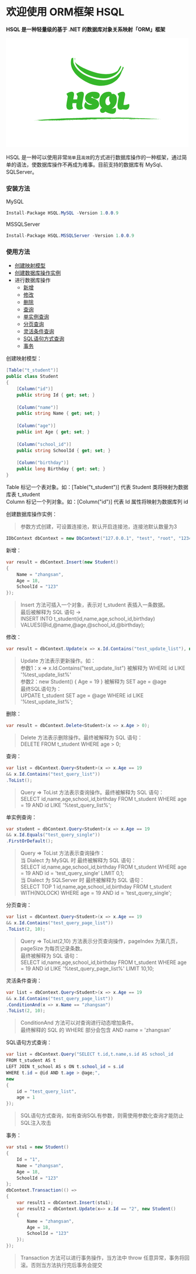 # 欢迎使用 ORM框架 HSQL

**HSQL 是一种轻量级的基于 .NET 的数据库对象关系映射「ORM」框架**

![markdown](https://github.com/hexu6788/HSQL/blob/master/file/logo-2.png?raw=true "HSQL")

HSQL 是一种可以使用非常`简单`且`高效`的方式进行数据库操作的一种框架，通过简单的语法，使数据库操作不再成为难事。目前支持的数据库有 MySql、SQLServer。

### 安装方法
MySQL
```csharp
Install-Package HSQL.MySQL -Version 1.0.0.9
```
MSSQLServer
```csharp
Install-Package HSQL.MSSQLServer -Version 1.0.0.9
```

### 使用方法
+ <a href="#创建映射模型">创建映射模型</a>
+ <a href="#创建数据库操作实例">创建数据库操作实例</a>
+ 进行数据库操作
    + <a href="#新增">新增</a>
    + <a href="#修改">修改</a>
    + <a href="#删除">删除</a>
    + <a href="#查询">查询</a>
    + <a href="#单实例查询">单实例查询</a>
    + <a href="#分页查询">分页查询</a>
    + <a href="#灵活条件查询">灵活条件查询</a>
    + <a href="#SQL语句方式查询">SQL语句方式查询</a>
    + <a href="#事务">事务</a>


<a id="创建映射模型">创建映射模型：</a>
```csharp
[Table("t_student")]
public class Student
{
    [Column("id")]
    public string Id { get; set; }

    [Column("name")]
    public string Name { get; set; }

    [Column("age")]
    public int Age { get; set; }

    [Column("school_id")]
    public string SchoolId { get; set; }

    [Column("birthday")]
    public long Birthday { get; set; }
}
```
Table 标记一个表对象。如：[Table("t_student")] 代表 Student 类将映射为数据库表 t_student<br/>Column 标记一个列对象。如：[Column("id")] 代表 Id 属性将映射为数据库列 id




<a id="创建数据库操作实例">创建数据库操作实例：</a>

> 参数方式创建，可设置连接池，默认开启连接池，连接池默认数量为3
```csharp
IDbContext dbContext = new DbContext("127.0.0.1", "test", "root", "123456");
```

<a id="新增">新增：</a>
```csharp
var result = dbContext.Insert(new Student()
{
    Name = "zhangsan",
    Age = 18,
    SchoolId = "123"
});
```
> Insert 方法可插入一个对象，表示对 t_student 表插入一条数据。<br/>最后被解释为 SQL 语句 -> <br/>INSERT INTO t_student(id,name,age,school_id,birthday) VALUES(@id,@name,@age,@school_id,@birthday);




<a id="修改">修改：</a>
```csharp
var result = dbContext.Update(x => x.Id.Contains("test_update_list"), new Student() { Age = 19 });
```
> Update 方法表示更新操作。如：<br/>参数1：x => x.Id.Contains("test_update_list") 被解释为 WHERE id LIKE '%test_update_list%' <br/>参数2：new Student() { Age = 19 } 被解释为 SET age = @age <br/>最终SQL语句为：<br/>UPDATE t_student SET age = @age WHERE id LIKE '%test_update_list%';





<a id="删除">删除：</a>
```csharp
var result = dbContext.Delete<Student>(x => x.Age > 0);
```
> Delete 方法表示删除操作。最终被解释为 SQL 语句：<br/>DELETE FROM t_student WHERE age > 0;




<a id="查询">查询：</a>
```csharp
var list = dbContext.Query<Student>(x => x.Age == 19 
&& x.Id.Contains("test_query_list"))
.ToList();
```
> Query => ToList 方法表示查询操作。最终被解释为 SQL 语句：<br/>SELECT id,name,age,school_id,birthday FROM t_student WHERE age = 19 AND id LIKE '%test_query_list%';




<a id="单实例查询">单实例查询：</a>
```csharp
var student = dbContext.Query<Student>(x => x.Age == 19 
&& x.Id.Equals("test_query_single"))
.FirstOrDefault();
```
> Query => ToList 方法表示查询操作：<br/>当 Dialect 为 MySQL 时 最终被解释为 SQL 语句：<br/>SELECT id,name,age,school_id,birthday FROM t_student WHERE age = 19 AND id = 'test_query_single' LIMIT 0,1;<br/>当 Dialect 为 SQLServer 时 最终被解释为 SQL 语句：<br/>SELECT TOP 1 id,name,age,school_id,birthday FROM t_student WITH(NOLOCK) WHERE age = 19 AND id = 'test_query_single';




<a id="分页查询">分页查询：</a>
```csharp
var list = dbContext.Query<Student>(x => x.Age == 19 
&& x.Id.Contains("test_query_page_list"))
.ToList(2, 10);
```
> Query => ToList(2,10) 方法表示分页查询操作，pageIndex 为第几页，pageSize 为每页记录条数。<br/>最终被解释为 SQL 语句：<br/>SELECT id,name,age,school_id,birthday FROM t_student WHERE age = 19 AND id LIKE '%test_query_page_list%' LIMIT 10,10;




<a id="灵活条件查询">灵活条件查询：</a>
```csharp
var list = dbContext.Query<Student>(x => x.Age == 19 
&& x.Id.Contains("test_query_page_list"))
.ConditionAnd(x => x.Name == "zhangsan")
.ToList(2, 10);
```
>  ConditionAnd 方法可以对查询进行动态增加条件。<br/>最终解释的 SQL 的 WHERE 部分会包含 AND name = 'zhangsan'

<a id="SQL语句方式查询">SQL语句方式查询：</a>
```csharp
var list = dbContext.Query("SELECT t.id,t.name,s.id AS school_id 
FROM t_student AS t 
LEFT JOIN t_school AS s ON t.school_id = s.id 
WHERE t.id = @id AND t.age > @age;", 
new
{
    id = "test_query_list",
    age = 1
});
```
>  SQL语句方式查询，如有查询SQL有参数，则需使用参数化查询才能防止SQL注入攻击

<a id="事务">事务：</a>
```csharp
var stu1 = new Student()
{
    Id = "1",
    Name = "zhangsan",
    Age = 18,
    SchoolId = "123"
};
dbContext.Transaction(() => 
{
    var result1 = dbContext.Insert(stu1);
    var result2 = dbContext.Update(x=> x.Id == "2", new Student()
    {
        Name = "zhangsan",
        Age = 18,
        SchoolId = "123"
    });
});
```
>  Transaction 方法可以进行事务操作，当方法中 throw 任意异常，事务将回滚。否则当方法执行完后事务会提交